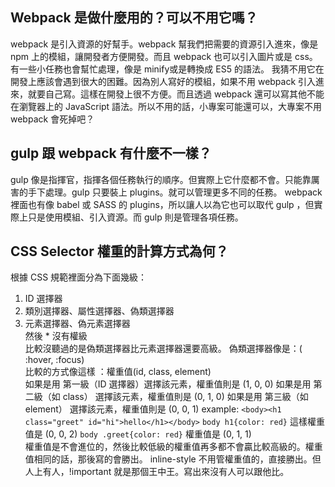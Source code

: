 ## Webpack 是做什麼用的？可以不用它嗎？
webpack 是引入資源的好幫手。webpack 幫我們把需要的資源引入進來，像是 npm 上的模組，讓開發者方便開發。而且 webpack 也可以引入圖片或是 css。有一些小任務也會幫忙處理，像是 minify或是轉換成 ES5 的語法。
我猜不用它在開發上應該會遇到很大的困難。因為別人寫好的模組，如果不用 webpack 引入進來，就要自己寫。這樣在開發上很不方便。而且透過 webpack 還可以寫其他不能在瀏覽器上的 JavaScript 語法。所以不用的話，小專案可能還可以，大專案不用 webpack 會死掉吧？

## gulp 跟 webpack 有什麼不一樣？
gulp 像是指揮官，指揮各個任務執行的順序。但實際上它什麼都不會。只能靠厲害的手下處理。gulp 只要裝上 plugins。就可以管理更多不同的任務。
webpack 裡面也有像 babel 或 SASS 的 plugins，所以讓人以為它也可以取代 gulp ，但實際上只是使用模組、引入資源。而 gulp 則是管理各項任務。

## CSS Selector 權重的計算方式為何？
根據 CSS 規範裡面分為下面幾級：
1. ID 選擇器  
2. 類別選擇器、屬性選擇器、偽類選擇器  
3. 元素選擇器、偽元素選擇器  
 然後 * 沒有權級  
比較沒聽過的是偽類選擇器比元素選擇器還要高級。
偽類選擇器像是：( :hover, :focus)  
比較的方式像這樣 ：權重值(id, class, element)  
如果是用 第一級（ID 選擇器）選擇該元素，權重值則是 (1, 0, 0)
如果是用 第二級（如 class） 選擇該元素，權重值則是 (0, 1, 0)
如果是用 第三級（如 element） 選擇該元素，權重值則是 (0, 0, 1)
example:
`<body><h1 class="greet" id="hi">hello</h1></body>`
`body h1{color: red}` 這樣權重值是 (0, 0, 2)
`body .greet{color: red}` 權重值是 (0, 1, 1)  
權重值是不會進位的，然後比較低級的權重值再多都不會贏比較高級的。權重值相同的話，那後寫的會勝出。
inline-style 不用管權重值的，直接勝出。但人上有人，!important 就是那個王中王。寫出來沒有人可以跟他比。




